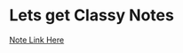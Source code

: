 # Lets get Classy Notes

[Note Link Here](https://www.notion.so/Let-s-get-Classy-4fbfa9fcbae442e8ae4dd176bcad9081?pvs=4)